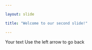 ```yaml
---

layout: slide

title: "Welcome to our second slide!"

---
```


Your text
Use the left arrow to go back
